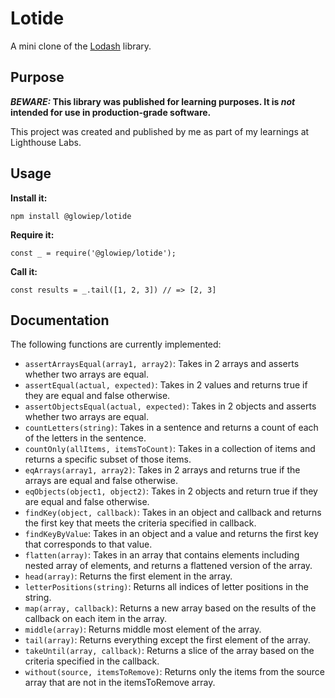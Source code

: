 # Lotide

A mini clone of the [Lodash](https://lodash.com) library.

## Purpose

**_BEWARE:_ This library was published for learning purposes. It is _not_ intended for use in production-grade software.**

This project was created and published by me as part of my learnings at Lighthouse Labs. 

## Usage

**Install it:**

`npm install @glowiep/lotide`

**Require it:**

`const _ = require('@glowiep/lotide');`

**Call it:**

`const results = _.tail([1, 2, 3]) // => [2, 3]`

## Documentation

The following functions are currently implemented:

* `assertArraysEqual(array1, array2)`: Takes in 2 arrays and asserts whether two arrays are equal.
* `assertEqual(actual, expected)`: Takes in 2 values and returns true if they are equal and false otherwise.
* `assertObjectsEqual(actual, expected)`: Takes in 2 objects and asserts whether two arrays are equal.
* `countLetters(string)`: Takes in a sentence and returns a count of each of the letters in the sentence. 
* `countOnly(allItems, itemsToCount)`: Takes in a collection of items and returns a specific subset of those items.
* `eqArrays(array1, array2)`: Takes in 2 arrays and returns true if the arrays are equal and false otherwise.
* `eqObjects(object1, object2)`: Takes in 2 objects and return true if they are equal and false otherwise.
* `findKey(object, callback)`: Takes in an object and callback and returns the first key that meets the criteria specified in callback.
* `findKeyByValue`: Takes in an object and a value and returns the first key that corresponds to that value.
* `flatten(array)`: Takes in an array that contains elements including nested array of elements, and returns a flattened version of the array.
* `head(array)`: Returns the first element in the array.
* `letterPositions(string)`: Returns all indices of letter positions in the string.
* `map(array, callback)`: Returns a new array based on the results of the callback on each item in the array.
* `middle(array)`: Returns middle most element of the array.
* `tail(array)`: Returns everything except the first element of the array.
* `takeUntil(array, callback)`: Returns a slice of the array based on the criteria specified in the callback.
* `without(source, itemsToRemove)`: Returns only the items from the source array that are not in the itemsToRemove array.